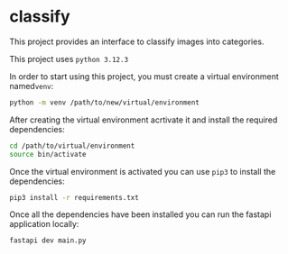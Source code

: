 # classify

This project provides an interface to classify images into categories.

This project uses `python 3.12.3`

In order to start using this project, you must create a virtual environment named`venv`:

```bash
python -m venv /path/to/new/virtual/environment
```
After creating the virtual environment acrtivate it and install the required dependencies:

```bash
cd /path/to/virtual/environment
source bin/activate
```
Once the virtual environment is activated you can use `pip3` to install the dependencies:

```bash
pip3 install -r requirements.txt
```

Once all the dependencies have been installed you can run the fastapi application locally:

```bash
fastapi dev main.py
```


